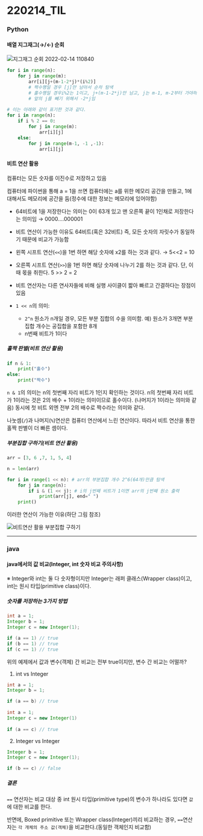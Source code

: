 # 220214_TIL

### Python

#### 배열 지그재그(→/←) 순회

![지그재그 순회 2022-02-14 110840](https://user-images.githubusercontent.com/93081720/153788273-fe860736-d457-4a97-a1c0-d52ac6e712ed.png)

```python
for i in range(n):
    for j in range(m):
        arr[i][j+(m-1-2*j)*(i%2)]
        # 짝수행일 경우 [j]만 남아서 순차 탐색
        # 홀수행일 경우i%2는 1이고, j+(m-1-2*j)만 남고, j는 m-1, m-2부터 가야하므로,
		# 앞의 j를 빼기 위해서 -2*j임
        
# 이는 아래와 같이 표기한 것과 같다.
for i in range(n):
    if i % 2 == 0:
        for j in range(m):
            arr[i][j]
    else:
        for j in range(m-1, -1 ,-1):
            arr[i][j]
```



#### 비트 연산 활용

컴퓨터는 모든 숫자를 이진수로 저장하고 있음

컴퓨터에 파이썬을 통해 a = 1을 쓰면 컴퓨터에는 a를 위한 메모리 공간을 만들고, 1에 대해서도 메모리에 공간을 둠(정수에 대한 정보는 메모리에 있어야함)

- 64비트에 1을 저장한다는 의미는 0이 63개 있고 맨 오른쪽 끝이 1인채로 저장한다는 의미임
  → 0000....000001
- 비트 연산이 가능한 이유도 64비트(혹은 32비트) 즉, 모든 숫자의 자릿수가 동일하기 때문에 비교가 가능함 

- 왼쪽 시프트 연산(`<<`)을 1번 하면 해당 숫자에 x2를 하는 것과 같다. → 5<<2 = 10
- 오른쪽 시프트 연산(`>>`)을 1번 하면 해당 숫자에 나누기 2를 하는 것과 같다. 단, 이때 몫을 취한다.
  5 >> 2 = 2
- 비트 연산자는 다른 연사자들에 비해 실행 사이클이 짧아 빠르고 간결하다는 장점이 있음

- `1 << n`의 의미:
  - `2^n` 원소가 n개일 경우, 모든 부분 집합의 수을 의미함. 예) 원소가 3개면 부분집합 개수는 공집합을 포함한 8개
  - n번째 비트가 1이다

##### 홀짝 판별(비트 연산 활용)

```python
if n & 1:
    print("홀수")
else:
    print("짝수")
```

`n & 1`의 의미는 n의 첫번째 자리 비트가 1인지 확인하는 것이다. n의 첫번째 자리 비트가 1이라는 것은 2의 배수 + 1이라는 의미이므로 홀수이다. (나머지가 1이라는 의미와 같음)
동시에 첫 비트 외엔 전부 2의 배수로 짝수라는 의미와 같다.

나눗셈(`/`)과 나머지(`%`)연산은 컴퓨터 연산에서 느린 연산이다. 따라서 비트 연산을 통한 홀짝 판별이 더 빠른 셈이다.



##### 부분집합 구하기(비트 연산 활용)

```python
arr = [3, 6 ,7, 1, 5, 4]

n = len(arr)

for i in range(1 << n): # arr의 부분집합 개수 2^6(64개)만큼 탐색
    for j in range(n):
        if i & (1 << j): # i의 j번째 비트가 1이면 arr의 j번째 원소 출력
            print(arr[j], end=" ")
    print()    
```

이러한 연산이 가능한 이유(하단 그림 참조)

![비트연산 활용 부분집합 구하기](https://user-images.githubusercontent.com/93081720/153977031-ba77a4e4-e69f-4a74-b16a-57d935e373e1.jpg)



------

### java

#### java에서의 값 비교(Integer, int 숫자 비교 주의사항)

※ Integer와 int는 둘 다 숫자형이지만 Integer는 래퍼 클래스(Wrapper class)이고, int는 원시 타입(primitive class)이다.

##### 숫자를 저장하는 3가지 방법

```java
int a = 1;
Integer b = 1;
Integer c = new Integer(1);

if (a == 1) // true
if (b == 1) // true
if (c == 1) // true
```

위의 예제에서 값과 변수(객체) 간 비교는 전부 true이지만, 변수 간 비교는 어떨까?

1) int vs Integer

```java
int a = 1;
Integer b = 1;

if (a == b) // true
    
int a = 1;
Integer c = new Integer(1)
    
if (a == c) // true
```



2. Integer vs Integer

```java
Integer b = 1;
Integer c = new Integer(1);

if (b == c) // false
```



##### 결론

`==` 연산자는 비교 대상 중 int 원시 타입(primitive type)의 변수가 하나라도 있다면 `값`에 대한 비교를 한다.

반면에, Boxed primitive 또는 Wrapper class(Integer)끼리 비교하는 경우, `==`연산자는 `각 개체의 주소 값(객체)`을 비교한다.(동일한 객체인지 비교함)